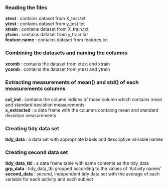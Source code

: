 ### Reading the files
**xtest** : contains dataset from X_test.txt  
**ytest** : contains dataset from y_test.txt  
**xtrain** : contains dataset from  X_train.txt  
**ytrain** : contains dataset from  y_train.txt  
**feature.name** : contains dataset from features.txt  

### Combining the datasets and naming the columns
**xcomb** : contains the dataset from xtest and xtrain  
**ycomb** : contains the dataset from ytest and ytrain  

### Extracting measurements of mean() and std() of each measurements columns
**col_ind** : contains the column indices of those column which contains mean and standard deviation measurements  
**x_extracted** : a data frame with the columns containig  mean and standard deviation measurements  

### Creating tidy data set
**tidy_data** : a data set with appropriate labels and descriptive variable names  

### Creating second data set
**tidy_data_tbl** : a data frame table with same contents as the tidy_data  
**grp_data** : tidy_data_tbl grouped according to the values of 'Activity names'  
**second_data** : second, independent tidy data set with the average of each variable for each activity and each subject  